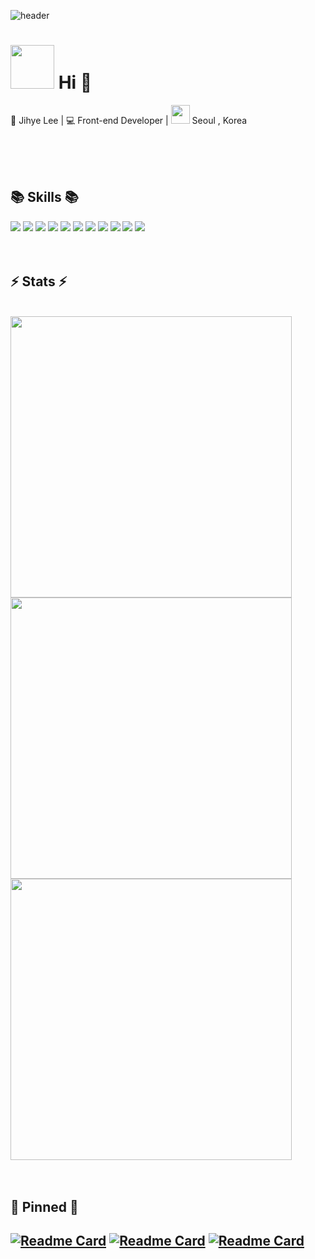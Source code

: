 ![header](https://capsule-render.vercel.app/api?type=waving&color=gradient&height=300&section=header&fontSize=90&text=Welcome&desc=jihye's%20GitHub&animation=twinkling&descSize=30&descAlignY=65)

<div align="left">
<h1><img src="https://media.giphy.com/media/WUlplcMpOCEmTGBtBW/giphy.gif" width="70"> Hi 👋</h1>
<span>🙎 Jihye Lee  |  💻 Front-end Developer  |  <img src="https://media.giphy.com/media/7A80i85TlA7v3syRcV/giphy.gif" width="30"> Seoul , Korea</span>
<br>
<br>
 <!--sns-->
<!--a href="https://www.instagram.com/hye__s2s2/" title="Instagram Profile"><img src="https://img.shields.io/badge/Instagram-E4405F?style=for-the-badge&logo=Instagram&logoColor=white"> Instagram</a-->
<!-- // sns-->

<br><br>
 <!-- skills -->
 <h2>📚 Skills 📚</h2>
<img src="https://img.shields.io/badge/HTML-E34F26?style=for-the-badge&logo=HTML5&logoColor=white">
<img src="https://img.shields.io/badge/CSS-1572B6?style=for-the-badge&logo=CSS3&logoColor=white">
<img src="https://img.shields.io/badge/Tailwind-CSS-1572B6?style=for-the-badge&logo=Tailwind-CSS&logoColor=white">
<img src="https://img.shields.io/badge/styled%20components-DB7093?style=for-the-badge&logo=styled-components&logoColor=white">
<img src="https://img.shields.io/badge/Sass-CC6699?style=for-the-badge&logo=Sass&logoColor=white">
<img src="https://img.shields.io/badge/JavaScript-F7DF1E?style=for-the-badge&logo=JavaScript&logoColor=white">
<img src="https://img.shields.io/badge/TypeScript-3178C6?style=for-the-badge&logo=TypeScript&logoColor=white">
<img src="https://img.shields.io/badge/React-61DAFB?style=for-the-badge&logo=React&logoColor=white">
<img src="https://img.shields.io/badge/React Query-FF4154?style=for-the-badge&logo=React Query&logoColor=white">
<img src="https://img.shields.io/badge/Next.js-000000?style=for-the-badge&logo=Next.js&logoColor=white">
<img src="https://img.shields.io/badge/jQuery-0769AD?style=for-the-badge&logo=jQuery&logoColor=white">
<br><br>
 <!-- skills -->
 
 
 <br>
<h2 align="left">⚡ Stats ⚡</h2>
<br>

 <img src="http://github-readme-streak-stats.herokuapp.com?user=jihyelee329&theme=highcontrast&hide_border=true&date_format=M%20j%5B%2C%20Y%5D&sideNums=FF9E08&stroke=FFFFFF&background=20232A" width=450/>

 <!-- total commit && etc. -->
  <img width=450 src="https://github-readme-stats.vercel.app/api?username=jihyelee329&show_icons=true&count_private=true&bg_color=20232A&title_color=FF9A00&text_color=ffffff&icon_color=98E0AD&disable_animations=true&include_all_commits=true&count_private=true&line_height=37&hide=stars,contribs" />

  <div align=left>
    <a href="https://github.com/anuraghazra/github-readme-stats">
      <img width=450 src="https://github-readme-stats.vercel.app/api/top-langs/?username=jihyelee329&hide=c%23,powershell,Mathematica,Ruby,Objective-C,Objective-C%2b%2b,Cuda&title_color=ffffff&text_color=ffffff&icon_color=61dafb&bg_color=20232a&langs_count=8&layout=compact&border_color=61dafb&hide_border=true" />
    </a>
  </div>
  <br>
<br>
 
 
 <h2>📌 Pinned 📌<h2>

<!-- Pin -->
[![Readme Card](https://github-readme-stats.vercel.app/api/pin/?username=jihyelee329&repo=Hacker-News&theme=flag-india&border_color=98E0AD)](https://github.com/jihyeLee329/Hacker-News)
[![Readme Card](https://github-readme-stats.vercel.app/api/pin/?username=jihyelee329&repo=jsChallenge-cyworld&theme=flag-india&border_color=98E0AD)](https://github.com/jihyeLee329/jsChallenge-cyworld)
[![Readme Card](https://github-readme-stats.vercel.app/api/pin/?username=jihyelee329&repo=covid-solution&theme=flag-india&border_color=98E0AD)](https://github.com/jihyeLee329/covid-solution)

<!--
**jihyeLee329/jihyelee329** is a ✨ _special_ ✨ repository because its `README.md` (this file) appears on your GitHub profile.

Here are some ideas to get you started:

- 🔭 I’m currently working on ...
- 🌱 I’m currently learning ...
- 👯 I’m looking to collaborate on ...
- 🤔 I’m looking for help with ...
- 💬 Ask me about ...
- 📫 How to reach me: ...
- 😄 Pronouns: ...
- ⚡ Fun fact: ...
-->

